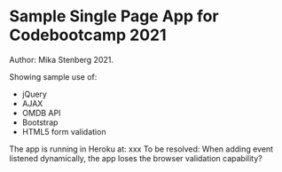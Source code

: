 # Sample Single Page App for Codebootcamp 2021

Author: Mika Stenberg 2021.

Showing sample use of:

- jQuery
- AJAX
- OMDB API
- Bootstrap
- HTML5 form validation

The app is running in Heroku at: xxx
To be resolved:
When adding event listened dynamically, the app loses the browser validation capability?
